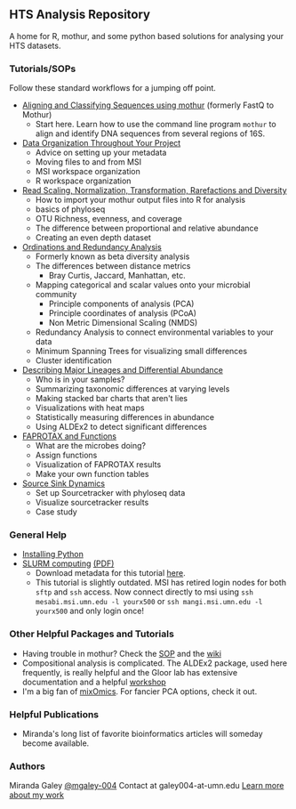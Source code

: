 ## HTS Analysis Repository

A home for R, mothur, and some python based solutions for analysing your HTS datasets.

### Tutorials/SOPs

Follow these standard workflows for a jumping off point.

- [Aligning and Classifying Sequences using mothur](https://mgaley-004.github.io/MiSeq-Analysis/Tutorials/AligningSequences.html) (formerly FastQ to Mothur)
  - Start here. Learn how to use the command line program `mothur` to align and identify DNA sequences from several regions of 16S.
- [Data Organization Throughout Your Project](https://mgaley-004.github.io/MiSeq-Analysis/Tutorials/DataOrganization.html)
  - Advice on setting up your metadata
  - Moving files to and from MSI
  - MSI workspace organization
  - R workspace organization
- [Read Scaling, Normalization, Transformation, Rarefactions and Diversity](https://mgaley-004.github.io/MiSeq-Analysis/Tutorials/rarefactions.html)
  - How to import your mothur output files into R for analysis
  - basics of phyloseq
  - OTU Richness, evenness, and coverage
  - The difference between proportional and relative abundance
  - Creating an even depth dataset
- [Ordinations and Redundancy Analysis](https://mgaley-004.github.io/MiSeq-Analysis/Tutorials/ordinationRDA.html)
  - Formerly known as beta diversity analysis
  - The differences between distance metrics
    - Bray Curtis, Jaccard, Manhattan, etc.
  - Mapping categorical and scalar values onto your microbial community
    - Principle components of analysis (PCA)
    - Principle coordinates of analysis (PCoA)
    - Non Metric Dimensional Scaling (NMDS)
  - Redundancy Analysis to connect environmental variables to your data
  - Minimum Spanning Trees for visualizing small differences
  - Cluster identification
- [Describing Major Lineages and Differential Abundance](https://mgaley-004.github.io/MiSeq-Analysis/Tutorials/MajorTaxonomicGroups.html)
  - Who is in  your samples?
  - Summarizing taxonomic differences at varying levels
  - Making stacked bar charts that aren't lies
  - Visualizations with heat maps
  - Statistically measuring differences in abundance
  - Using ALDEx2 to detect significant differences
- [FAPROTAX and Functions](https://mgaley-004.github.io/MiSeq-Analysis/Tutorials/faprotax_demo.html)
  - What are the microbes doing?
  - Assign functions
  - Visualization of FAPROTAX results
  - Make your own function tables
- [Source Sink Dynamics](https://mgaley-004.github.io/MiSeq-Analysis/Tutorials/SourceSink.html)
  - Set up Sourcetracker with phyloseq data
  - Visualize sourcetracker results
  - Case study

### General Help

- [Installing Python](https://mgaley-004.github.io/MiSeq-Analysis/Help/Python.html)
- [SLURM computing](https://mgaley-004.github.io/MiSeq-Analysis/Tutorials/SLURM/SlurmTransition.html) [(PDF)](https://mgaley-004.github.io/MiSeq-Analysis/Help/meeting121820.pdf)
  - Download metadata for this tutorial [here](https://github.com/mgaley-004/MiSeq-Analysis/tree/main/Help).
  - This tutorial is slightly outdated. MSI has retired login nodes for both `sftp` and `ssh` access. Now connect directly to msi using `ssh mesabi.msi.umn.edu -l yourx500` or `ssh mangi.msi.umn.edu -l yourx500` and only login once!
 
### Other Helpful Packages and Tutorials

- Having trouble in mothur? Check the [SOP](https://mothur.org/wiki/miseq_sop/) and the [wiki](https://mothur.org/wiki/mothur_manual/)
- Compositional analysis is complicated. The ALDEx2 package, used here frequently, is really helpful and the Gloor lab has extensive documentation and a helpful [workshop](https://github.com/ggloor/CoDa_microbiome_tutorial/wiki)
- I'm a big fan of [mixOmics](http://mixomics.org/). For fancier PCA options, check it out.


### Helpful Publications

- Miranda's long list of favorite bioinformatics articles will someday become available.

### Authors
Miranda Galey [@mgaley-004](https://github.com/mgaley-004/)
Contact at galey004-at-umn.edu
[Learn more about my work](https://miranda-galey.owlstown.net/)
